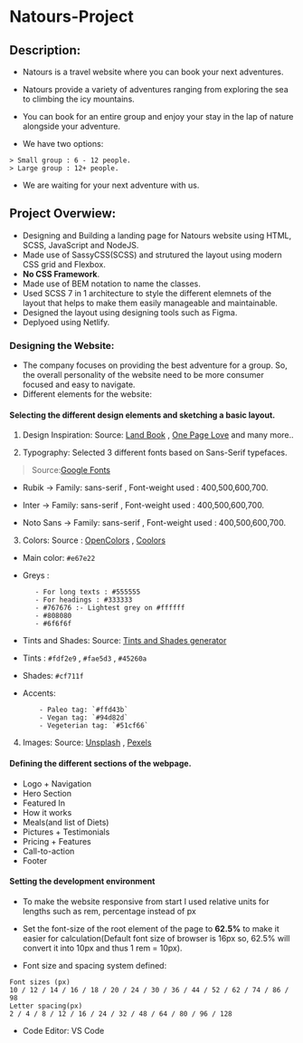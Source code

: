 # Natours-Project

## Description: 
- Natours is a travel website where you can book your next adventures.
- Natours provide a variety of adventures ranging from exploring the sea to climbing the icy mountains.
- You can book for an entire group and enjoy your stay in the lap of nature alongside your adventure.

- We have two options: 
```
> Small group : 6 - 12 people.
> Large group : 12+ people.
```
- We are waiting for your next adventure with us.

## Project Overwiew:
- Designing and Building a landing page for Natours website using HTML, SCSS, JavaScript and NodeJS.
- Made use of SassyCSS(SCSS) and strutured the layout using modern CSS grid and Flexbox. 
- **No CSS Framework**.
- Made use of BEM notation to name the classes.
- Used SCSS 7 in 1 architecture to style the different elemnets of the layout that helps to make them easily manageable and maintainable.
- Designed the layout using designing tools such as Figma.
- Deplyoed using Netlify.

### Designing the Website:
- The company focuses on providing the best adventure for a group. So, the overall personality of the website need to be more consumer focused and easy to navigate.
- Different elements for the website:

#### Selecting the different design elements and sketching a basic layout.

1. Design Inspiration: Source: [Land Book](https://land-book.com/) , [One Page Love](https://onepagelove.com/inspiration) and many more..

2. Typography: Selected 3 different fonts based on Sans-Serif typefaces.
> Source:[Google Fonts](https://fonts.google.com/)
- Rubik -> Family: sans-serif , Font-weight used : 400,500,600,700.
* Inter -> Family: sans-serif , Font-weight used : 400,500,600,700.
+ Noto Sans -> Family: sans-serif , Font-weight used : 400,500,600,700.

3. Colors: Source : [OpenColors](https://yeun.github.io/open-color/) , [Coolors](https://coolors.co/palettes/trending)
- Main color: `#e67e22`
* Greys : 

         - For long texts : #555555
         - For headings : #333333
         - #767676 :- Lightest grey on #ffffff
         - #808080
         - #6f6f6f
          
+ Tints and Shades: Source: [Tints and Shades generator](https://maketintsandshades.com/)
- Tints : `#fdf2e9` , `#fae5d3` , `#45260a`
* Shades: `#cf711f`
+ Accents: 

          - Paleo tag: `#ffd43b`
          - Vegan tag: `#94d82d`
          - Vegeterian tag: `#51cf66`

4. Images: Source: [Unsplash](https://unsplash.com/) , [Pexels](https://www.pexels.com/)

#### Defining the different sections of the webpage.

- Logo + Navigation
- Hero Section
- Featured In
- How it works
- Meals(and list of Diets)
- Pictures + Testimonials
- Pricing + Features
- Call-to-action
- Footer

#### Setting the development environment

- To make the website responsive from start I used relative units for lengths such as rem, percentage instead of px
* Set the font-size of the root element of the page to **62.5%** to make it easier for calculation(Default font size of browser is 16px so, 62.5% will convert it into 10px and thus 1 rem = 10px).
+ Font size and spacing system defined:
```
Font sizes (px)
10 / 12 / 14 / 16 / 18 / 20 / 24 / 30 / 36 / 44 / 52 / 62 / 74 / 86 / 98
Letter spacing(px)
2 / 4 / 8 / 12 / 16 / 24 / 32 / 48 / 64 / 80 / 96 / 128

```
- Code Editor: VS Code